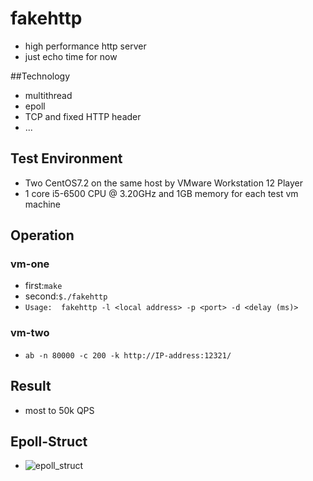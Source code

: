 # fakehttp
* high performance http server
* just echo time for now

##Technology
* multithread
* epoll
* TCP and fixed HTTP header
* ...

## Test Environment
* Two CentOS7.2 on the same host by VMware Workstation 12 Player
* 1 core i5-6500 CPU @ 3.20GHz and 1GB memory for each test vm machine

## Operation
### vm-one
* first:`make`
* second:`$./fakehttp`
* `Usage:  fakehttp -l <local address> -p <port> -d <delay (ms)>`

### vm-two
* `ab -n 80000 -c 200 -k http://IP-address:12321/`

## Result
* most to 50k QPS

## Epoll-Struct
* ![epoll_struct](http://img-10063943.file.myqcloud.com/epoll_struct.png)
